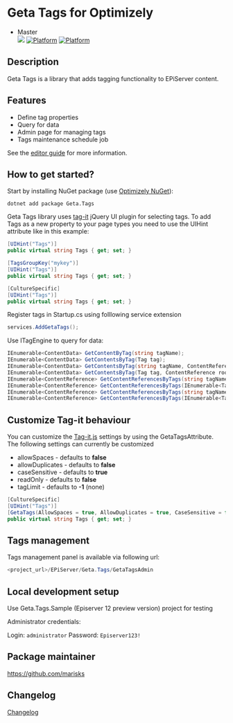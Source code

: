 # Geta Tags for Optimizely

* Master<br>
![](http://tc.geta.no/app/rest/builds/buildType:(id:GetaPackages_OptimizelyTags_00ci),branch:master/statusIcon)
[![Platform](https://img.shields.io/badge/Platform-.NET%205.0-blue.svg?style=flat)](https://msdn.microsoft.com/en-us/library/w0x726c2%28v=vs.110%29.aspx)
[![Platform](https://img.shields.io/badge/EPiServer-%2012-orange.svg?style=flat)](http://world.episerver.com/cms/)

## Description

Geta Tags is a library that adds tagging functionality to EPiServer content.

## Features

- Define tag properties
- Query for data
- Admin page for managing tags
- Tags maintenance schedule job

See the [editor guide](docs/editor-guide.md) for more information.

## How to get started?

Start by installing NuGet package (use [Optimizely NuGet](https://nuget.optimizely.com/)):

    dotnet add package Geta.Tags

Geta Tags library uses [tag-it](https://github.com/aehlke/tag-it) jQuery UI plugin for selecting tags.
To add Tags as a new property to your page types you need to use the UIHint attribute like in this example:

```csharp
[UIHint("Tags")]
public virtual string Tags { get; set; }

[TagsGroupKey("mykey")]
[UIHint("Tags")]
public virtual string Tags { get; set; }

[CultureSpecific]
[UIHint("Tags")]
public virtual string Tags { get; set; }
```

Register tags in Startup.cs using folllowing service extension 
```csharp
services.AddGetaTags();
```

Use ITagEngine to query for data:

```csharp
IEnumerable<ContentData> GetContentByTag(string tagName);
IEnumerable<ContentData> GetContentsByTag(Tag tag);
IEnumerable<ContentData> GetContentsByTag(string tagName, ContentReference rootContentReference);
IEnumerable<ContentData> GetContentsByTag(Tag tag, ContentReference rootContentReference);
IEnumerable<ContentReference> GetContentReferencesByTags(string tagNames);
IEnumerable<ContentReference> GetContentReferencesByTags(IEnumerable<Tag> tags);
IEnumerable<ContentReference> GetContentReferencesByTags(string tagNames, ContentReference rootContentReference);
IEnumerable<ContentReference> GetContentReferencesByTags(IEnumerable<Tag> tags, ContentReference rootContentReference);
```

## Customize Tag-it behaviour
You can customize the [Tag-it.js](https://github.com/aehlke/tag-it) settings by using the GetaTagsAttribute.
The following settings can currently be customized

- allowSpaces - defaults to **false**
- allowDuplicates - defaults to **false**
- caseSensitive - defaults to **true**
- readOnly - defaults to **false**
- tagLimit - defaults to **-1** (none)

```csharp
[CultureSpecific]
[UIHint("Tags")]
[GetaTags(AllowSpaces = true, AllowDuplicates = true, CaseSensitive = false, ReadOnly = true)]
public virtual string Tags { get; set; }
```

## Tags management

Tags management panel is available via following url:

```csharp 
<project_url>/EPiServer/Geta.Tags/GetaTagsAdmin
```

## Local development setup

Use Geta.Tags.Sample (Episerver 12 preview version) project for testing

Administrator credentials:

Login: `administrator`
Password: `Episerver123!`

## Package maintainer

https://github.com/marisks

## Changelog

[Changelog](CHANGELOG.md)
